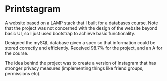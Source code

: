 # Printstagram

A website based on a LAMP stack that I built for a databases course.  Note that the project was not concerned with the design of the website beyond basic UI, so I just used bootstrap to achieve basic functionality.

Designed the mySQL database given a spec so that information could be stored correctly and efficiently. Received 98.7% for the project, and an A for the course.

The idea behind the project was to create a version of Instagram that has stronger privacy measures (implementing things like friend groups, permissions etc).

